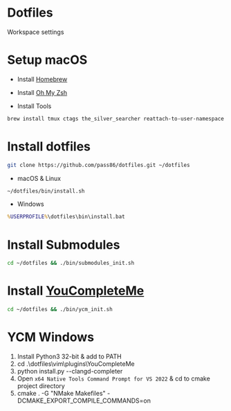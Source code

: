 # Dotfiles
Workspace settings

# Setup macOS
* Install [Homebrew](https://brew.sh)

* Install [Oh My Zsh](https://github.com/robbyrussell/oh-my-zsh)

* Install Tools
```sh
brew install tmux ctags the_silver_searcher reattach-to-user-namespace htop pstree git-lfs
```

# Install dotfiles
```sh
git clone https://github.com/pass86/dotfiles.git ~/dotfiles
```

* macOS & Linux
```sh
~/dotfiles/bin/install.sh
```

* Windows
```bat
%USERPROFILE%\dotfiles\bin\install.bat
```

# Install Submodules
```sh
cd ~/dotfiles && ./bin/submodules_init.sh
```

# Install [YouCompleteMe](https://github.com/Valloric/YouCompleteMe)
```sh
cd ~/dotfiles && ./bin/ycm_init.sh
```

# YCM Windows
1. Install Python3 32-bit & add to PATH
2. cd .\dotfiles\vim\plugins\YouCompleteMe
3. python install.py --clangd-completer
4. Open `x64 Native Tools Command Prompt for VS 2022` & cd to cmake project directory
5. cmake . -G "NMake Makefiles" -DCMAKE_EXPORT_COMPILE_COMMANDS=on
